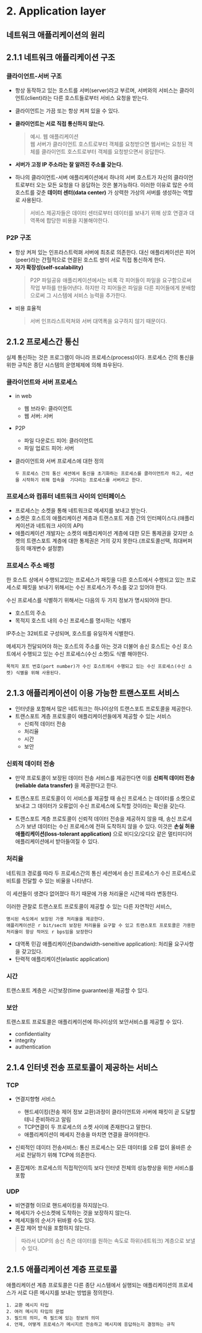 # 2. Application layer

## 네트워크 애플리케이션의 원리
## 2.1.1 네트워크 애플리케이션 구조

### 클라이언트-서버 구조
- 항상 동작하고 있는 호스트를 서버(server)라고 부르며, 서버와의 서비스는 클라이언트(client)라는 다른 호스트들로부터 서비스 요청을 받는다.
- 클라이언트는 가끔 또는 항상 켜져 있을 수 있다.
- **클라이언트는 서로 직접 통신하지 않는다.**
    >예시. 웹 애플리케이션  
웹 서버가 클라이언트 호스트로부터 객체를 요청받으면 웹서버는 요청된 객체를 클라이언트 호스트로부터 객체를 요청받으면서 응답한다.
- **서버가 고정 IP 주소라는 잘 알려진 주소를 갖는다.**


- 하나의 클라이언트-서버 애플리케이션에서 하나의 서버 호스트가 자신의 클라이언트로부터 오는 모든 요청을 다 응답하는 것은 불가능하다. 이러한 이유로 많은 수의 호스트를 갖춘 **데이터 센터(data center)** 가 상력한 가상의 서버를 생성하는 역할로 사용된다.
  > 서비스 제공자들은 데이터 센터로부터 데이터를 보내기 위해 상호 연결과 대역폭에 합당한 비용을 지불해야한다.

### P2P  구조
- 항상 켜져 있는 인프라스트럭펴 서버에 최초로 의존한다. 대신 애플리케이션은 피어(peer)라는 간헐적으로 연결된 호스트 쌍이 서로 직접 통신하게 한다.
- **자가 확장성(self-scalability)**
  > P2P 파일공유 애플리케이션에서는 비록 각 피어들이 파일을 요구함으로써 작업 부하를 만들어낸다. 하지만 각 피어들은 파일을 다른 피어들에게 분배함으로써 그 시스템에 서비스 능력을 추가한다.
- 비용 효율적
  > 서버 인프라스트럭쳐와 서버 대역폭을 요구하지 않기 때문이다.


## 2.1.2 프로세스간 통신
실제 통신하는 것은 프로그램이 아니라 프로세스(process)이다.
프로세스 간의 통신을 위한 규칙은 종단 시스템의 운영체제에 의해 좌우된다.

### 클라이언트와 서버 프로세스
- in web
  - 웹 브라우: 클라이언트
  - 웹 서버: 서버

- P2P
  - 파일 다운로드 피어: 클라이언트
  - 파일 업로드 피어: 서버

- 클라이언트와 서버 프로세스에 대한 정의
    ~~~
    두 프로세스 간의 통신 세션에서 통신을 초기화하는 프로세스를 클라이언트라 하고, 세션을 시작하기 위해 접속을  기다리는 프로세스를 서버라고 한다.
    ~~~

### 프로세스와 컴퓨터 네트워크 사이의 인터페이스
- 프로세스는 소켓을 통해 네트워크로 메세지를 보내고 받는다.
- 소켓은 호스트의 애플리케이션 계층과 트랜스포트 게층 간의 인터페이스다.(애플리케이션과 네트워크 사이의 API)
- 애플리케이션 개발자는 소켓의 애플리케이션 계층에 대한 모든 통제권을 갖지만 소켓의 트랜스포트 계층에 대한 통제권은 거의 갖지 못한다.(프로토콜선택, 최대버퍼 등의 매개변수 설정뿐)

### 프로세스 주소 배정
한 호스트 상에서 수행되고있는 프로세스가 패킷을 다른 호스트에서 수행되고 있는 프로세스로 패킷을 보내기 위해서는 수신 프로세스가 주소를 갖고 있어야 한다.

수신 프로세스를 식별하기 위해서는 다음의 두 가지 정보가 명시되어야 한다.
- 호스트의 주소
- 목적지 호스트 내의 수신 프로세스를 명시하는 식별자

IP주소는 32비트로 구성되며, 호스트를 유일하게 식별한다.

메세지가 전달되어야 하는 호스트의 주소를 아는 것과 더불어 송신 호스트는 수신 호스트에서 수행되고 있는 수신 프로세스(수신 소켓)도 식별 해야한다.
~~~
목적지 포트 번호(port number)가 수신 호스트에서 수행되고 있는 수신 프로세스(수신 소켓) 식별을 위해 사용된다.
~~~



## 2.1.3 애플리케이션이 이용 가능한 트랜스포트 서비스
- 인터넷을 포함해서 많은 네트워크는 하나이상의 트랜스포트 프로토콜을 제공한다.  
- 트랜스포트 계층 프로토콜이 애플리케이션들에게 제공할 수 있는 서비스
  - 신뢰적 데이터 전송
  - 처리율
  - 시간
  - 보안


### 신뢰적 데이터 전송
- 만약 프로토콜이 보장된 데이터 전송 서비스를 제공한다면 이를 **신뢰적 데이터 전송(reliable data transfer)** 을 제공한다고 한다.  

- 트랜스포트 프로토콜이 이 서비스를 제공할 때 송신 프로세스 는 데이터를 소켓으로 보내고 그 데이터가 오류없이 수신 프로세스에 도착할 것이라는 확신을 갖는다.  

- 트랜스포트 계층 프로토콜이 신뢰적 데이터 전송을 제공하지 않을 때, 송신 프로세스가 보낸 데이터는 수신 프로세스에 전혀 도착하지 않을 수 있다. 이것은 **손실 허용 애플리케이션(loss-tolerant application)** 으로 비디오/오디오 같은 멀티미디어 애플리케이션에서 받아들여질 수 있다.
  

### 처리율
네트워크 경로를 따라 두 프로세스간의 통신 세션에서 송신 프로세스가 수신 프로세스로 비트를 전달할 수 있는 비율을 나타낸다.


이 세션들이 생겼다 없어졌다 하기 때문에 가용 처리율은 시간에 따라 변동한다.

이러한 관찰로 트랜스포트 프로토콜이 제공할 수 있는 다른 자연적인 서비스, 
~~~
명시된 속도에서 보장된 가용 처리율을 제공한다.
애플리케이션은 r bit/sec의 보장된 처리율을 요구할 수 있고 트랜스포트 프로토콜은 가용한 처리율이 항상 적어도 r bps임을 보장한다
~~~

- 대역폭 민감 애플리케이션(bandwidth-seneitive application): 처리율 요구사항을 갖고있다.
- 탄력적 애플리케이션(elastic application)

### 시간
트랜스포트 계층은 시간보장(time guarantee)을 제공할 수 있다.

### 보안
트랜스포트 프로토콜은 애플리케이션에 하나이상의 보안서비스를 제공할 수 있다.
- confidentiality
- integrity
- authentication
  

## 2.1.4 인터넷 전송 프로토콜이 제공하는 서비스

### TCP
- 연결지향형 서비스
  - 핸드셰이킹(전송 제어 정보 교환)과정이 클라이언트와 서버에 패킷이 곧 도달할 테니 준비하라고 알림
  - TCP연결이 두 프로세스의 소켓 사이에 존재한다고 말한다.
  - 애플리케이션이 메세지 전송을 마치면 연결을 끊어야한다.

- 신뢰적인 데이터 전송서비스: 통신 프로세스는 모든 데이터를 오류 없이 올바른 순서로 전달하기 위해 TCP에 의존한다.
- 혼잡제어: 프로세스의 직접적인이득 보다 인터넷 전체의 성능향상을 위한 서비스를 포함


### UDP
- 비연결형 이므로 핸드셰이킹을 하지않는다.
- 메세지가 수신소켓에 도착하는 것을 보장하지 않는다.
- 메세지들의 순서가 뒤바뀔 수도 있다.
- 혼잡 제어 방식을 포함하지 않는다.
>따라서 UDP의 송신 측은 데이터를 원하는 속도로 하위(네트워크) 계층으로 보낼 수 있다.
## 2.1.5 애플리케이션 계층 프로토콜
애플리케이션 계층 프로토콜은 다른 종단 시스템에서 실행되는 애플리케이션의 프로세스가 서로 다른 메시지를 보내는 방법을 정의한다.
~~~
1. 교환 메시지 타입
2. 여러 메시지 타입의 문법
3. 필드의 의미, 즉 필드에 있는 정보의 의미
4. 언제, 어떻게 프로세스가 메시지르 전송하고 메시지에 응답하는지 결정하는 규칙
~~~
